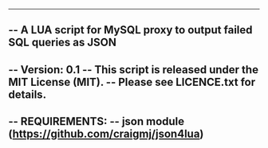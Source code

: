 -----------------------------------------------------------------------------
-- A LUA script for MySQL proxy to output failed SQL queries as JSON
--
-- Version: 0.1
-- This script is released under the MIT License (MIT).
-- Please see LICENCE.txt for details.
--
-- REQUIREMENTS:
--   json module (https://github.com/craigmj/json4lua)
-----------------------------------------------------------------------------